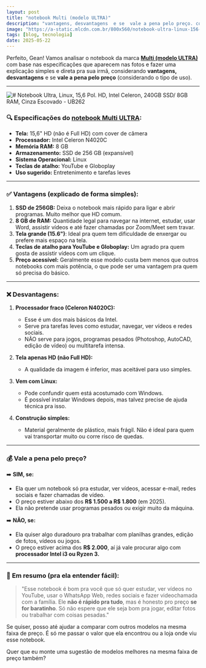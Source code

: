 ```yaml
---
layout: post
title: "notebook Multi (modelo ULTRA)"
description: "vantagens, desvantagens  e se  vale a pena pelo preço. considerando o tipo de uso."
image: "https://a-static.mlcdn.com.br/800x560/notebook-ultra-linux-156-pol-hd-intel-celeron-240gb-ssd-8gb-ram-cinza-escovado-ub262/obaboxtecnologia/15005328/87e384df2978ec3f36869149a218a0d5.jpeg"
tags: [blog, tecnologia]
date: 2025-05-22
---
```

Perfeito, Gean! Vamos analisar o notebook da marca [**Multi (modelo ULTRA)**](https://www.multilaser.com.br/notebook-ultra-linux-15-6-pol-hd-intel-celeron-240gb-ssd-8gb-ram-cinza-escovado-ub262/p?srsltid=AfmBOoqMCplqcAFJyd5teKr89SMU6owL5MzadO1d5GkISTgO_zeHkaW1) com base nas especificações que aparecem nas fotos e fazer uma explicação simples e direta pra sua irmã, considerando **vantagens, desvantagens** e se **vale a pena pelo preço** (considerando o tipo de uso).

---
![# Notebook Ultra, Linux, 15,6 Pol. HD, Intel Celeron, 240GB SSD/ 8GB RAM, Cinza Escovado - UB262](https://a-static.mlcdn.com.br/800x560/notebook-ultra-linux-156-pol-hd-intel-celeron-240gb-ssd-8gb-ram-cinza-escovado-ub262/obaboxtecnologia/15005328/87e384df2978ec3f36869149a218a0d5.jpeg)
### 🔍 **Especificações do [notebook Multi ULTRA](https://www.multilaser.com.br/notebook-ultra-linux-15-6-pol-hd-intel-celeron-240gb-ssd-8gb-ram-cinza-escovado-ub262/p?srsltid=AfmBOoqMCplqcAFJyd5teKr89SMU6owL5MzadO1d5GkISTgO_zeHkaW1):**

* **Tela:** 15,6" HD (não é Full HD) com cover de câmera
* **Processador:** Intel Celeron N4020C
* **Memória RAM:** 8 GB
* **Armazenamento:** SSD de 256 GB (expansível)
* **Sistema Operacional:** Linux
* **Teclas de atalho:** YouTube e Globoplay
* **Uso sugerido:** Entretenimento e tarefas leves

---

### ✅ **Vantagens (explicado de forma simples):**

1. **SSD de 256GB:** Deixa o notebook mais rápido para ligar e abrir programas. Muito melhor que HD comum.
2. **8 GB de RAM:** Quantidade legal para navegar na internet, estudar, usar Word, assistir vídeos e até fazer chamadas por Zoom/Meet sem travar.
3. **Tela grande (15.6")**: Ideal pra quem tem dificuldade de enxergar ou prefere mais espaço na tela.
4. **Teclas de atalho para YouTube e Globoplay:** Um agrado pra quem gosta de assistir vídeos com um clique.
5. **Preço acessível:** Geralmente esse modelo custa bem menos que outros notebooks com mais potência, o que pode ser uma vantagem pra quem só precisa do básico.

---

### ❌ **Desvantagens:**

1. **Processador fraco (Celeron N4020C):**

   * Esse é um dos mais básicos da Intel.
   * Serve pra tarefas leves como estudar, navegar, ver vídeos e redes sociais.
   * NÃO serve para jogos, programas pesados (Photoshop, AutoCAD, edição de vídeo) ou multitarefa intensa.

2. **Tela apenas HD (não Full HD):**

   * A qualidade da imagem é inferior, mas aceitável para uso simples.

3. **Vem com Linux:**

   * Pode confundir quem está acostumado com Windows.
   * É possível instalar Windows depois, mas talvez precise de ajuda técnica pra isso.

4. **Construção simples:**

   * Material geralmente de plástico, mais frágil. Não é ideal para quem vai transportar muito ou corre risco de quedas.

---

### 💰 **Vale a pena pelo preço?**

➡️ **SIM, se:**

* Ela quer um notebook só pra estudar, ver vídeos, acessar e-mail, redes sociais e fazer chamadas de vídeo.
* O preço estiver abaixo dos **R\$ 1.500 a R\$ 1.800** (em 2025).
* Ela não pretende usar programas pesados ou exigir muito da máquina.

➡️ **NÃO, se:**

* Ela quiser algo duradouro pra trabalhar com planilhas grandes, edição de fotos, vídeos ou jogos.
* O preço estiver acima dos **R\$ 2.000**, aí já vale procurar algo com **processador Intel i3 ou Ryzen 3.**

---

### 📌 Em resumo (pra ela entender fácil):

> "Esse notebook é bom pra você que só quer estudar, ver vídeos no YouTube, usar o WhatsApp Web, redes sociais e fazer videochamada com a família. Ele **não é rápido pra tudo**, mas é honesto pro preço **se for baratinho**. Só não espere que ele seja bom pra jogar, editar fotos ou trabalhar com coisas pesadas."

Se quiser, posso até ajudar a comparar com outros modelos na mesma faixa de preço. É só me passar o valor que ela encontrou ou a loja onde viu esse notebook.

Quer que eu monte uma sugestão de modelos melhores na mesma faixa de preço também?

